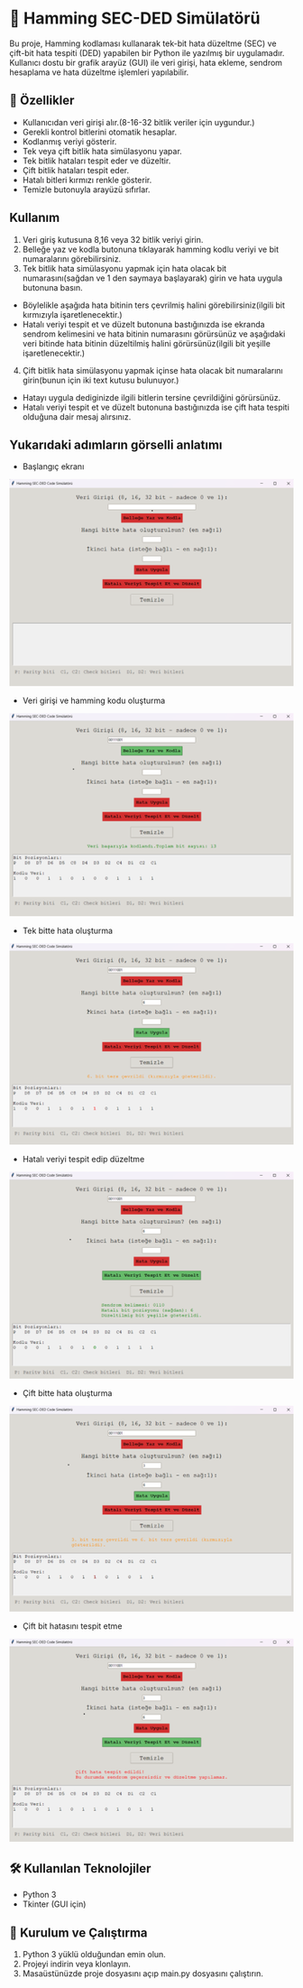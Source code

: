 # 🧠 Hamming SEC-DED Simülatörü

Bu proje, Hamming kodlaması kullanarak tek-bit hata düzeltme (SEC) ve çift-bit hata tespiti (DED) yapabilen bir Python ile yazılmış bir uygulamadır. Kullanıcı dostu bir grafik arayüz (GUI) ile veri girişi, hata ekleme, sendrom hesaplama ve hata düzeltme işlemleri yapılabilir.

## 🚀 Özellikler

- Kullanıcıdan veri girişi alır.(8-16-32 bitlik veriler için uygundur.)
- Gerekli kontrol bitlerini otomatik hesaplar.
- Kodlanmış veriyi gösterir.
- Tek veya çift bitlik hata simülasyonu yapar.
- Tek bitlik hataları tespit eder ve düzeltir.  
- Çift bitlik hataları tespit eder.  
- Hatalı bitleri kırmızı renkle gösterir.  
- Temizle butonuyla arayüzü sıfırlar.

## Kullanım

1. Veri giriş kutusuna 8,16 veya 32 bitlik veriyi girin.  
2. Belleğe yaz ve kodla butonuna tıklayarak hamming kodlu veriyi ve bit numaralarını görebilirsiniz.  
3. Tek bitlik hata simülasyonu yapmak için hata olacak bit numarasını(sağdan ve 1 den saymaya başlayarak) girin ve hata uygula butonuna basın.  
- Böylelikle aşağıda hata bitinin ters çevrilmiş halini görebilirsiniz(ilgili bit kırmızıyla işaretlenecektir.)  
- Hatalı veriyi tespit et ve düzelt butonuna bastığınızda ise ekranda sendrom kelimesini ve hata bitinin numarasını görürsünüz ve aşağıdaki veri bitinde hata bitinin düzeltilmiş halini görürsünüz(ilgili bit yeşille işaretlenecektir.)  
4. Çift bitlik hata simülasyonu yapmak içinse hata olacak bit numaralarını girin(bunun için iki text kutusu bulunuyor.)  
- Hatayı uygula dediginizde ilgili bitlerin tersine çevrildiğini görürsünüz.  
- Hatalı veriyi tespit et ve düzelt butonuna bastığınızda ise çift hata tespiti olduğuna dair mesaj alırsınız.  

## Yukarıdaki adımların görselli anlatımı
- Başlangıç ekranı  

![Nasıl Kullanılır](img/sec-ded1.png)

- Veri girişi ve hamming kodu oluşturma  

![Nasıl Kullanılır](img/sec-ded2.png)  

- Tek bitte hata oluşturma  

![Nasıl Kullanılır](img/sec-ded3.png)  

- Hatalı veriyi tespit edip düzeltme  

![Nasıl Kullanılır](img/sec-ded4.png)  

- Çift bitte hata oluşturma  

![Nasıl Kullanılır](img/sec-ded-cift-hata.png)  

- Çift bit hatasını tespit etme  

![Nasıl Kullanılır](img/sec-ded-cift-hata2.png)  


## 🛠️ Kullanılan Teknolojiler

- Python 3
- Tkinter (GUI için)

## 🔧 Kurulum ve Çalıştırma

1. Python 3 yüklü olduğundan emin olun.
2. Projeyi indirin veya klonlayın.
3. Masaüstünüzde proje dosyasını açıp main.py dosyasını çalıştırın.

